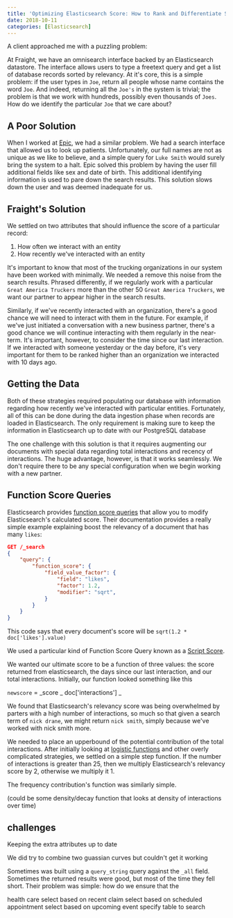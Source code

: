 ```yaml
---
title: 'Optimizing Elasticsearch Score: How to Rank and Differentiate Similar Records'
date: 2018-10-11
categories: [Elasticsearch]
---
```


A client approached me with a puzzling problem:

At Fraight, we have an omnisearch interface backed by an Elasticsearch datastore. The interface allows users to type a freetext query and get a list of database records sorted by relevancy. At it's core, this is a simple problem: if the user types in `Joe`, return all people whose name contains the word `Joe`. And indeed, returning all the `Joe's` in the system is trivial; the problem is that we work with hundreds, possibly even thousands of `Joes`. How do we identify the particular `Joe` that we care about?

<!-- more -->

## A Poor Solution

When I worked at [Epic](https://www.epic.com/), we had a similar problem. We had a search interface that allowed us to look up patients. Unfortunately, our full names are not as unique as we like to believe, and a simple query for `Luke Smith` would surely bring the system to a halt. Epic solved this problem by having the user fill additional fields like sex and date of birth. This additional identifying information is used to pare down the search results. This solution slows down the user and was deemed inadequate for us.

## Fraight's Solution

We settled on two attributes that should influence the score of a particular record:

1. How often we interact with an entity
2. How recently we've interacted with an entity

It's important to know that most of the trucking organizations in our system have been worked with minimally. We needed a remove this noise from the search results. Phrased differently, if we regularly work with a particular `Great America Truckers` more than the other 50 `Great America Truckers`, we want our partner to appear higher in the search results.

Similarly, if we've recently interacted with an organization, there's a good chance we will need to interact with them in the future. For example, if we've just initiated a conversation with a new business partner, there's a good chance we will continue interacting with them regularly in the near-term. It's important, however, to consider the time since our last interaction. If we interacted with someone yesterday or the day before, it's very important for them to be ranked higher than an organization we interacted with 10 days ago.

## Getting the Data

Both of these strategies required populating our database with information regarding how recently we've interacted with particular entities. Fortunately, all of this can be done during the data ingestion phase when records are loaded in Elasticsearch. The only requirement is making sure to keep the information in Elasticsearch up to date with our PostgreSQL database

The one challenge with this solution is that it requires augmenting our documents with special data regarding total interactions and recency of interactions. The huge advantage, however, is that it works seamlessly. We don't require there to be any special configuration when we begin working with a new partner.

## Function Score Queries

Elasticsearch provides [function score queries](https://www.elastic.co/guide/en/elasticsearch/reference/current/query-dsl-function-score-query.html) that allow you to modify Elasticsearch's calculated score. Their documentation provides a really simple example explaining boost the relevancy of a document that has many `likes`:

```JSON
GET /_search
{
    "query": {
        "function_score": {
            "field_value_factor": {
                "field": "likes",
                "factor": 1.2,
                "modifier": "sqrt",
            }
        }
    }
}
```

This code says that every document's score will be `sqrt(1.2 * doc['likes'].value)`

We used a particular kind of Function Score Query known as a [Script Score](https://www.elastic.co/guide/en/elasticsearch/reference/current/query-dsl-function-score-query.html#function-script-score).

We wanted our ultimate score to be a function of three values: the score returned from elasticsearch, the days since our last interaction, and our total interactions. Initially, our function looked something like this

`newscore` = \_score _ doc['interactions'] _

We found that Elasticsearch's relevancy score was being overwhelmed by parters with a high number of interactions, so much so that given a search term of `nick drane`, we might return `nick smith`, simply because we've worked with nick smith more.

We needed to place an upperbound of the potential contribution of the total interactions. After initially looking at [logistic functions](https://en.wikipedia.org/wiki/Logistic_function) and other overly complicated strategies, we settled on a simple step function. If the number of interactions is greater than 25, then we multiply Elasticsearch's relevancy score by 2, otherwise we multiply it 1.

The frequency contribution's function was similarly simple.

(could be some density/decay function that looks at density of interactions over time)

## challenges

Keeping the extra attributes up to date

We did try to combine two guassian curves but couldn't get it working

Sometimes was built using a `query_string` query against the `_all` field. Sometimes the returned results were good, but most of the time they fell short. Their problem was simple: how do we ensure that the

health care
select based on recent claim
select based on scheduled appointment
select based on upcoming event
specify table to search
